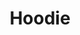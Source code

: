 ---
codehost: https://github.com/https://github.com/hoodiehq/hoodie
logohandle: hoodie
sort: hoodie
title: Hoodie
twitter: https://x.com/hoodiehq
website: http://hood.ie/
---